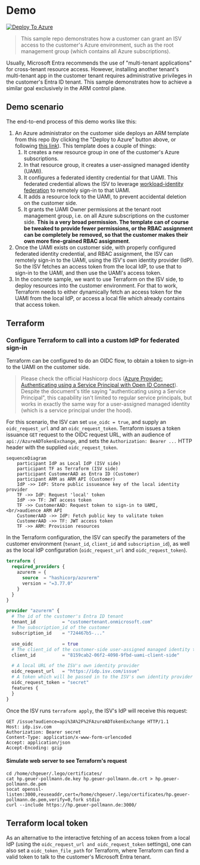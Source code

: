 # Demo

[![Deploy To Azure](https://aka.ms/deploytoazurebutton)](https://portal.azure.com/#create/Microsoft.Template/uri/https%3A%2F%2Fraw.githubusercontent.com%2Fchgeuer%2Fisv_federated_cross_tenant_access%2Fmain%2Fsetup%2Fmain.json)

> This sample repo demonstrates how a customer can grant an ISV access to the customer's Azure environment, such as the root management group (which contains all Azure subscriptions).

Usually, Microsoft Entra recommends the use of "multi-tenant applications" for cross-tenant resource access. However, installing another tenant's multi-tenant app in the customer tenant requires administrative privileges in the customer's Entra ID tenant. This sample demonstrates how to achieve a similar goal exclusively in the ARM control plane. 

## Demo scenario

The end-to-end process of this demo works like this:

1. An Azure administrator on the customer side deploys an ARM template from this repo (by clicking the "Deploy to Azure" button above, or following [this link](ttps://portal.azure.com/#create/Microsoft.Template/uri/https%3A%2F%2Fraw.githubusercontent.com%2Fchgeuer%2Fisv_federated_cross_tenant_access%2Fmain%2Fsetup%2Fmain.json)). This template does a couple of things: 
   1. It creates a new resource group in one of the customer's Azure subscriptions.
   2. In that resource group, it creates a user-assigned managed identity (UAMI).
   3. It configures a federated identity credential for that UAMI. This federated credential allows the ISV to leverage [workload-identity federation](https://learn.microsoft.com/en-us/entra/workload-id/workload-identity-federation) to remotely sign-in to that UAMI.
   4. It adds a resource lock to the UAMI, to prevent accidental deletion on the customer side.
   5. It grants the UAMI Owner permissions at the tenant root management group, i.e. on all Azure subscriptions on the customer side. **This is a very broad permission. The template can of course be tweaked to provide fewer permissions, or the RBAC assignment can be completely be removed, so that the customer makes their own more fine-grained RBAC assignment**.
2. Once the UAMI exists on customer side, with properly configured federated identity credential, and RBAC assignment, the ISV can remotely sign-in to the UAMI, using the ISV's own identity provider (IdP). So the ISV fetches an access token from the local IdP, to use that to sign-in to the UAMI, and then use the UAMI's access token.
3. In the concrete sample, we want to use Terraform on the ISV side, to deploy resources into the customer environment. For that to work, Terraform needs to either dynamically fetch an access token for the UAMI from the local IdP, or access a local file which already contains that access token.

## Terraform

### Configure Terraform to call into a custom IdP for federated sign-in

Terraform can be configured to do an OIDC flow, to obtain a token to sign-in to the UAMI on the customer side.

> Please check the official Hashicorp docs ([Azure Provider: Authenticating using a Service Principal with Open ID Connect](https://registry.terraform.io/providers/hashicorp/azurerm/latest/docs/guides/service_principal_oidc)). Despite the document's title saying "authenticating using a Service Principal", this capability isn't limited to regular service principals, but works in exactly the same way for a user-assigned managed identity (which is a service principal under the hood).

For this scenario, the ISV can set `use_oidc = true`, and supply an `oidc_request_url` and an `oidc_request_token`. Terraform issues a token issuance `GET` request to the OIDC request URL, with an audience of `api://AzureADTokenExchange`, and sets the `Authorization: Bearer ...` HTTP header with the supplied `oidc_request_token`.

```mermaid
sequenceDiagram
	participant IdP as Local IdP (ISV side)
	participant TF as Terraform (ISV side)
	participant CustomerAAD as Entra ID (Customer)
	participant ARM as ARM API (Customer)
	IdP ->> IdP: Store public issueance key of the local identity provider
    TF ->> IdP: Request 'local' token
    IdP ->> TF: JWT access token
    TF ->> CustomerAAD: Request token to sign-in to UAMI, <br/>audience ARM API
    CustomerAAD ->> IdP: Fetch public key to valitate token
    CustomerAAD ->> TF: JWT access token
    TF ->> ARM: Provision resources
```



In the Terraform configuration, the ISV can specify the parameters of the customer environment (`tenant_id`, `client_id` and `subscription_id`), as well as the local IdP configuration (`oidc_request_url` and `oidc_request_token`).

```terraform
terraform {
  required_providers {
    azurerm = {
      source  = "hashicorp/azurerm"
      version = "=3.77.0"
    }
  }
}

provider "azurerm" {
  # The id of the customer's Entra ID tenant
  tenant_id          = "customertenant.onmicrosoft.com"
  # The subscription_id of the customer
  subscription_id    = "724467b5-..."

  use_oidc           = true
  # The client_id of the customer-side user-assigned managed identity to sign-in to
  client_id          = "8159cab2-06f2-4098-9fbd-uami-client-side"

  # A local URL of the ISV's own identity provider
  oidc_request_url   = "https://idp.isv.com/issue"
  # A token which will be passed in to the ISV's own identity provider
  oidc_request_token = "secret"
  features {
  }
}
```

Once the ISV runs `terraform apply`, the ISV's IdP will receive this request:

```http
GET /issue?audience=api%3A%2F%2FAzureADTokenExchange HTTP/1.1
Host: idp.isv.com
Authorization: Bearer secret
Content-Type: application/x-www-form-urlencoded
Accept: application/json
Accept-Encoding: gzip

```

#### Simulate web server to see Terraform's request

```shell
cd /home/chgeuer/.lego/certificates/
cat hp.geuer-pollmann.de.key hp.geuer-pollmann.de.crt > hp.geuer-pollmann.de.pem
socat openssl-listen:3000,reuseaddr,cert=/home/chgeuer/.lego/certificates/hp.geuer-pollmann.de.pem,verify=0,fork stdio
curl --include https://hp.geuer-pollmann.de:3000/
```

## Terraform local token

As an alternative to the interactive fetching of an access token from a local IdP (using the `oidc_request_url and oidc_request_token` settings), one can also set a `oidc_token_file_path` for Terraform, where Terraform can find a valid token to talk to the customer's Microsoft Entra tenant.

